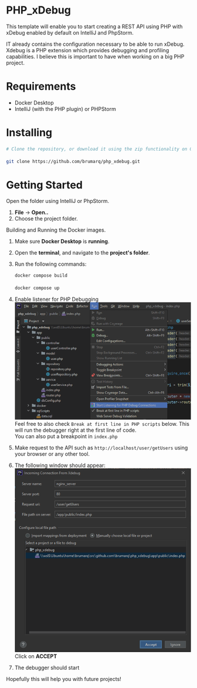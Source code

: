# PHP_xDebug  
This template will enable you to start creating a REST API using PHP with xDebug enabled by default on IntelliJ and PhpStorm.  

IT already contains the configuration necessary to be able to run xDebug. Xdebug is a PHP extension which provides debugging and profiling capabilities. I believe this is important to have when working on a big PHP project.

# Requirements
- Docker Desktop
- IntelliJ (with the PHP plugin) or PHPStorm

# Installing

```sh
# Clone the repository, or download it using the zip functionality on GitHub.

git clone https://github.com/brumarq/php_xdebug.git

```

# Getting Started

Open the folder using IntelliJ or PhpStorm.
1. **File** -> **Open..**
2. Choose the project folder.

Building and Running the Docker images.
1. Make sure **Docker Desktop** is **running**.
2. Open the **terminal**, and navigate to the **project's folder**.
3. Run the following commands:

    ```sh
    docker compose build

    docker compose up

    ```
4. Enable listener for PHP Debugging  
    ![alt text](https://github.com/brumarq/brumarq.github.io/blob/images/assets/php_xdebug/activate_listener.PNG?raw=true)  
    Feel free to also check ``` Break at first line in PHP scripts ``` below. This will run the debugger right at the first line of code.  
    You can also put a breakpoint in ``` index.php ```  
    
5. Make request to the API such as ``` http://localhost/user/getUsers ``` using your browser or any other tool.
6. The following window should appear:  
    ![alt text](https://github.com/brumarq/brumarq.github.io/blob/images/assets/php_xdebug/incoming_connection.PNG?raw=true)  
    Click on **ACCEPT**
7. The debugger should start

Hopefully this will help you with future projects!
